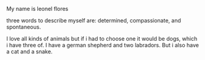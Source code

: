 My name is leonel flores

three words to describe myself are: determined, compassionate, and spontaneous. 

I love all kinds of animals but if i had to choose one it would be dogs, which i have three of. I have a german shepherd and two labradors. But i also have a cat and a snake.